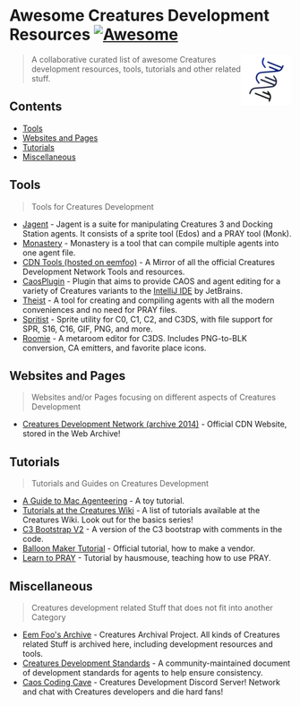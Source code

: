 # Awesome Creatures Development Resources [![Awesome](https://awesome.re/badge.svg)](https://awesome.re)

[<img src="acdr_logo.png" align="right" width="90">](https://github.com/Creatures-Developer-Network/awesome-creatures-development-resources)

> A collaborative curated list of awesome Creatures development resources, tools, tutorials and other related stuff.

## Contents

- [Tools](#tools)
- [Websites and Pages](#websites-and-pages)
- [Tutorials](#tutorials)
- [Miscellaneous](#miscellaneous)

## Tools

> Tools for Creatures Development

- [Jagent](https://sourceforge.net/projects/jagent/) - Jagent is a suite for manipulating Creatures 3 and Docking Station agents. It consists of a sprite tool (Edos) and a PRAY tool (Monk).
- [Monastery](http://naturingnurturing.blogspot.com/2017/11/easy-multi-agent-packaging.html) - Monastery is a tool that can compile multiple agents into one agent file.
- [CDN Tools (hosted on eemfoo)](https://eemfoo.org/ccarchive/Other/CDN) - A Mirror of all the official Creatures Development Network Tools and resources.
- [CaosPlugin](https://github.com/bedalton/Caos-Plugin-IntelliJ) - Plugin that aims to provide CAOS and agent editing for a variety of Creatures variants to the [IntelliJ IDE](https://www.jetbrains.com/idea/) by JetBrains.
- [Theist](http://zenzoa.com/creatures/c3ds-tools.html) - A tool for creating and compiling agents with all the modern conveniences and no need for PRAY files.
- [Spritist](http://zenzoa.com/creatures/c3ds-tools.html) - Sprite utility for C0, C1, C2, and C3DS, with file support for SPR, S16, C16, GIF, PNG, and more.
- [Roomie](http://zenzoa.com/creatures/c3ds-tools.html) - A metaroom editor for C3DS. Includes PNG-to-BLK conversion, CA emitters, and favorite place icons.

## Websites and Pages

> Websites and/or Pages focusing on different aspects of Creatures Development

- [Creatures Development Network (archive 2014)](https://web.archive.org/web/20140205201531/http://www.gamewaredevelopment.com/cdn/) - Official CDN Website, stored in the Web Archive!


## Tutorials

> Tutorials and Guides on Creatures Development

- [A Guide to Mac Agenteering](https://zenzoa.com/creatures/c3ds-agenteering.html) - A toy tutorial.
- [Tutorials at the Creatures Wiki](https://creatures.wiki/Category:Tutorials) - A list of tutorials available at the Creatures Wiki. Look out for the basics series!
- [C3 Bootstrap V2](http://www.webpetz.com/creatures/updatesce.php) - A version of the C3 bootstrap with comments in the code.
- [Balloon Maker Tutorial](https://web.archive.org/web/20170814225139/http://www.gamewareeurope.com/GWDev/cdn/CDN_more.php?CDN_article_id=38) - Official tutorial, how to make a vendor.
- [Learn to PRAY](https://web.archive.org/web/20070106001721/http://members.aol.com/hausmouse4/pray_t2.zip) - Tutorial by hausmouse, teaching how to use PRAY.


## Miscellaneous

> Creatures development related Stuff that does not fit into another Category

- [Eem Foo's Archive](https://eemfoo.org/) - Creatures Archival Project. All kinds of Creatures related Stuff is archived here, including development resources and tools.
- [Creatures Development Standards](https://docs.google.com/spreadsheets/d/1CHKnTzjdAJap-tcMcpKPR5NMYvmmpRYZZUxLJo453-c/) - A community-maintained document of development standards for agents to help ensure consistency.
- [Caos Coding Cave](https://discord.com/invite/6C2NwKr) - Creatures Development Discord Server! Network and chat with Creatures developers and die hard fans!
